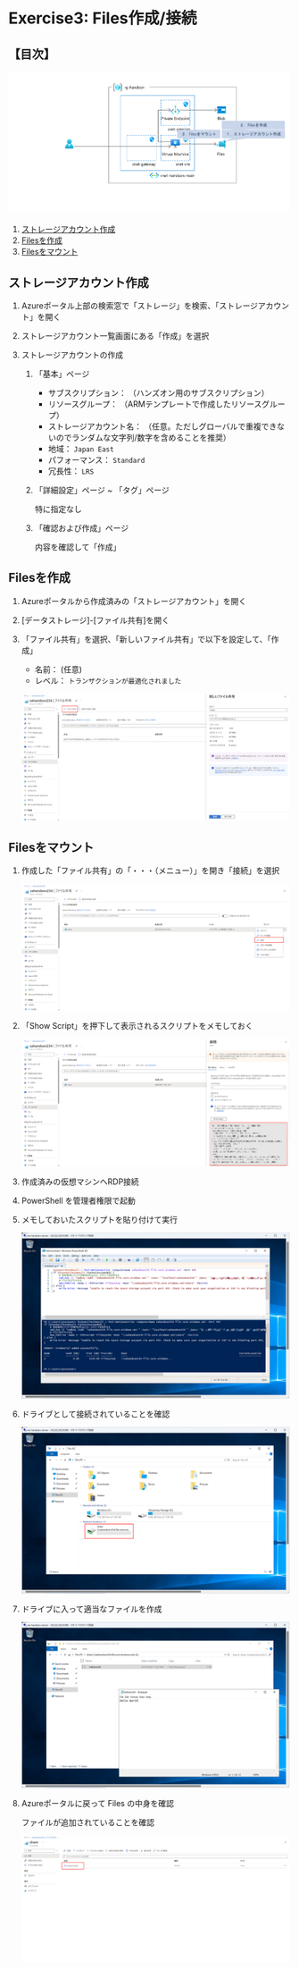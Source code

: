 # Exercise3: Files作成/接続

## 【目次】

![](images/ex03-0000-files.png)

1. [ストレージアカウント作成](#ストレージアカウント作成)
1. [Filesを作成](#filesを作成)
1. [Filesをマウント](#filesをマウント)

## ストレージアカウント作成

1. Azureポータル上部の検索窓で「ストレージ」を検索、「ストレージアカウント」を開く

1. ストレージアカウント一覧画面にある「作成」を選択

1. ストレージアカウントの作成

    1. 「基本」ページ

        * サブスクリプション： （ハンズオン用のサブスクリプション）
        * リソースグループ： （ARMテンプレートで作成したリソースグループ）
        * ストレージアカウント名： （任意。ただしグローバルで重複できないのでランダムな文字列/数字を含めることを推奨）
        * 地域： `Japan East`
        * パフォーマンス： `Standard`
        * 冗長性： `LRS`

    1. 「詳細設定」ページ ~ 「タグ」ページ

        特に指定なし

    1. 「確認および作成」ページ

        内容を確認して「作成」

## Filesを作成

1. Azureポータルから作成済みの「ストレージアカウント」を開く

1. [データストレージ]-[ファイル共有]を開く

1. 「ファイル共有」を選択、「新しいファイル共有」で以下を設定して、「作成」

    * 名前： (任意)
    * レベル： `トランザクションが最適化されました`

    ![](images/ex03-0101-files.png)


## Filesをマウント

1. 作成した「ファイル共有」の「・・・（メニュー）」を開き「接続」を選択

    ![](images/ex03-0301-files.png)

1. 「Show Script」を押下して表示されるスクリプトをメモしておく

    ![](images/ex03-0302-files.png)

1. 作成済みの仮想マシンへRDP接続

1. PowerShell を管理者権限で起動

1. メモしておいたスクリプトを貼り付けて実行

    ![](images/ex03-0303-files.png)

1. ドライブとして接続されていることを確認

    ![](images/ex03-0304-files.png)

1. ドライブに入って適当なファイルを作成

    ![](images/ex03-0305-files.png)

1. Azureポータルに戻って Files の中身を確認

    ファイルが追加されていることを確認

    ![](images/ex03-0306-files.png)

